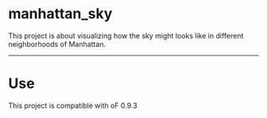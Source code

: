 # manhattan_sky
This project is about visualizing how the sky might looks like in different neighborhoods of Manhattan.
___

# Use
This project is compatible with oF 0.9.3
 